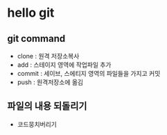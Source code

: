 # hello git
## git command
- clone : 원격 저장소복사
- add : 스테이지 영역에 작업파일 추가
- commit : 세이브, 스에티지 영역의 파일들을 가지고 커밋
-  push : 원격저장소에 옮김

## 파일의 내용 되돌리기
- 코드뭉치버리기